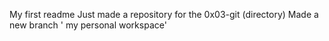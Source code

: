 My first readme
Just made a repository for the 0x03-git (directory)
Made a new branch ' my personal workspace'
